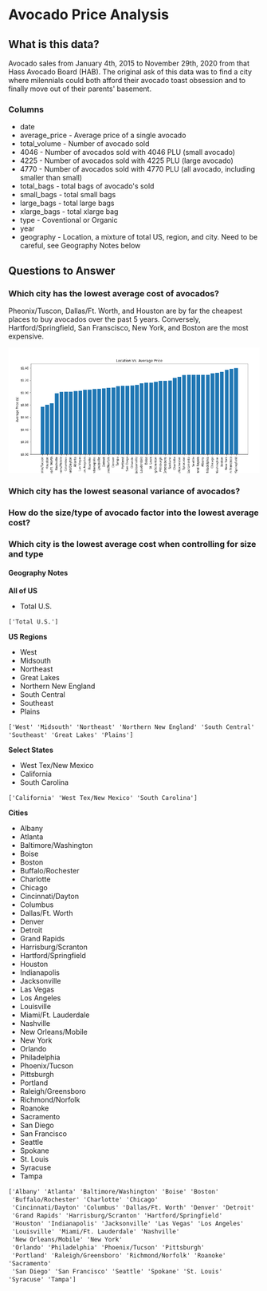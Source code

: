 # Avocado Price Analysis
## What is this data?
Avocado sales from January 4th, 2015 to November 29th, 2020 from that Hass Avocado Board (HAB). The original ask of this data was to find a city where milennials could both afford their avocado toast obsession and to finally move out of their parents' basement.

### Columns 
* date
* average_price - Average price of a single avocado
* total_volume - Number of avocado sold
* 4046 - Number of avocados sold with 4046 PLU (small avocado)
* 4225 - Number of avocados sold with 4225 PLU (large avocado)
* 4770 - Number of avocados sold with 4770 PLU (all avocado, including smaller than small)
* total_bags - total bags of avocado's sold
* small_bags - total small bags
* large_bags - total large bags
* xlarge_bags - total xlarge bag
* type - Coventional or Organic
* year 
* geography - Location, a mixture of total US, region, and city. Need to be careful, see Geography Notes below

## Questions to Answer
### Which city has the lowest average cost of avocados?
Pheonix/Tuscon, Dallas/Ft. Worth, and Houston are by far the cheapest places to buy avocados over the past 5 years. Conversely, Hartford/Springfield, San Franscisco, New York, and Boston are the most expensive.

![plot1](https://github.com/NotThatKindODr/First_Kaggle_Project/blob/main/plots/Location%20and%20Price.png?raw=true)
### Which city has the lowest seasonal variance of avocados?

### How do the size/type of avocado factor into the lowest average cost?

### Which city is the lowest average cost when controlling for size and type


#### Geography Notes
**All of US**
* Total U.S.
```
['Total U.S.']
```

**US Regions**
* West
* Midsouth
* Northeast
* Great Lakes
* Northern New England
* South Central
* Southeast
* Plains

```
['West' 'Midsouth' 'Northeast' 'Northern New England' 'South Central' 'Southeast' 'Great Lakes' 'Plains']
```

**Select States**
* West Tex/New Mexico
* California
* South Carolina

```
['California' 'West Tex/New Mexico' 'South Carolina']
```

**Cities**
* Albany 
* Atlanta
* Baltimore/Washington
* Boise
* Boston 
* Buffalo/Rochester
* Charlotte
* Chicago
* Cincinnati/Dayton
* Columbus
* Dallas/Ft. Worth
* Denver
* Detroit
* Grand Rapids
* Harrisburg/Scranton
* Hartford/Springfield
* Houston
* Indianapolis
* Jacksonville
* Las Vegas
* Los Angeles
* Louisville
* Miami/Ft. Lauderdale
* Nashville
* New Orleans/Mobile
* New York
* Orlando
* Philadelphia
* Phoenix/Tucson
* Pittsburgh
* Portland
* Raleigh/Greensboro
* Richmond/Norfolk
* Roanoke
* Sacramento
* San Diego
* San Francisco 
* Seattle
* Spokane
* St. Louis
* Syracuse
* Tampa
```
['Albany' 'Atlanta' 'Baltimore/Washington' 'Boise' 'Boston'
 'Buffalo/Rochester' 'Charlotte' 'Chicago'
 'Cincinnati/Dayton' 'Columbus' 'Dallas/Ft. Worth' 'Denver' 'Detroit'
 'Grand Rapids' 'Harrisburg/Scranton' 'Hartford/Springfield'
 'Houston' 'Indianapolis' 'Jacksonville' 'Las Vegas' 'Los Angeles'
 'Louisville' 'Miami/Ft. Lauderdale' 'Nashville'
 'New Orleans/Mobile' 'New York'
 'Orlando' 'Philadelphia' 'Phoenix/Tucson' 'Pittsburgh'
 'Portland' 'Raleigh/Greensboro' 'Richmond/Norfolk' 'Roanoke' 'Sacramento'
 'San Diego' 'San Francisco' 'Seattle' 'Spokane' 'St. Louis' 'Syracuse' 'Tampa']
 ```